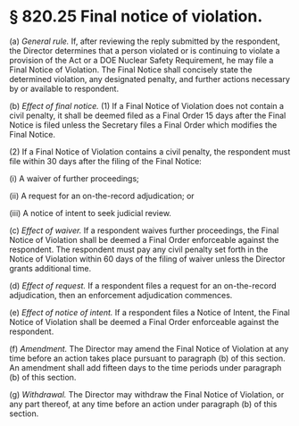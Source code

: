 # § 820.25   Final notice of violation.

(a) *General rule.* If, after reviewing the reply submitted by the respondent, the Director determines that a person violated or is continuing to violate a provision of the Act or a DOE Nuclear Safety Requirement, he may file a Final Notice of Violation. The Final Notice shall concisely state the determined violation, any designated penalty, and further actions necessary by or available to respondent. 


(b) *Effect of final notice.* (1) If a Final Notice of Violation does not contain a civil penalty, it shall be deemed filed as a Final Order 15 days after the Final Notice is filed unless the Secretary files a Final Order which modifies the Final Notice. 


(2) If a Final Notice of Violation contains a civil penalty, the respondent must file within 30 days after the filing of the Final Notice: 


(i) A waiver of further proceedings; 


(ii) A request for an on-the-record adjudication; or 


(iii) A notice of intent to seek judicial review. 


(c) *Effect of waiver.* If a respondent waives further proceedings, the Final Notice of Violation shall be deemed a Final Order enforceable against the respondent. The respondent must pay any civil penalty set forth in the Notice of Violation within 60 days of the filing of waiver unless the Director grants additional time. 


(d) *Effect of request.* If a respondent files a request for an on-the-record adjudication, then an enforcement adjudication commences. 


(e) *Effect of notice of intent.* If a respondent files a Notice of Intent, the Final Notice of Violation shall be deemed a Final Order enforceable against the respondent. 


(f) *Amendment.* The Director may amend the Final Notice of Violation at any time before an action takes place pursuant to paragraph (b) of this section. An amendment shall add fifteen days to the time periods under paragraph (b) of this section. 


(g) *Withdrawal.* The Director may withdraw the Final Notice of Violation, or any part thereof, at any time before an action under paragraph (b) of this section. 




